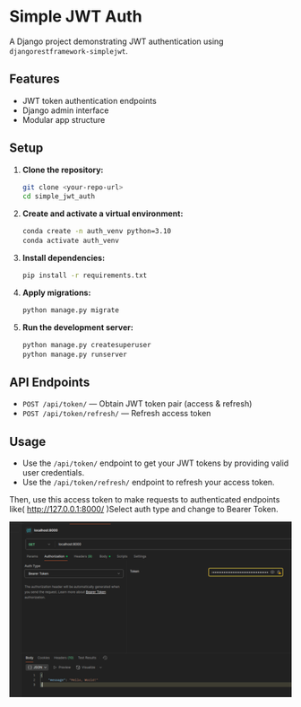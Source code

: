 # Simple JWT Auth

A Django project demonstrating JWT authentication using `djangorestframework-simplejwt`. 

## Features

- JWT token authentication endpoints
- Django admin interface
- Modular app structure

## Setup

1. **Clone the repository:**
   ```bash
   git clone <your-repo-url>
   cd simple_jwt_auth
   ```

2. **Create and activate a virtual environment:**
   ```bash
   conda create -n auth_venv python=3.10
   conda activate auth_venv
   ```

3. **Install dependencies:**
   ```bash
   pip install -r requirements.txt
   ```

4. **Apply migrations:**
   ```bash
   python manage.py migrate
   ```

5. **Run the development server:**
   ```bash
   python manage.py createsuperuser
   python manage.py runserver
   ```

## API Endpoints

- `POST /api/token/` — Obtain JWT token pair (access & refresh)
- `POST /api/token/refresh/` — Refresh access token

## Usage

- Use the `/api/token/` endpoint to get your JWT tokens by providing valid user credentials.
- Use the `/api/token/refresh/` endpoint to refresh your access token.

Then, use this access token to make requests to authenticated endpoints like( http://127.0.0.1:8000/ )Select auth type and change to Bearer Token. 

![screenshot_of_postman](image.png)

